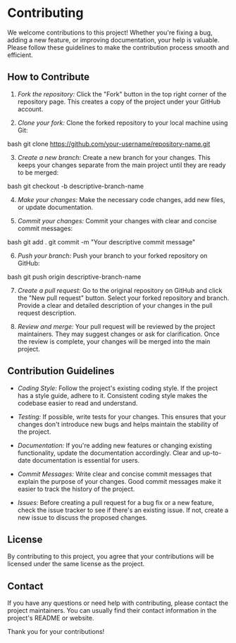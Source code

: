 # Contributing

We welcome contributions to this project! Whether you're fixing a bug, adding a new feature, or improving documentation, your help is valuable. Please follow these guidelines to make the contribution process smooth and efficient.

## How to Contribute

1. *Fork the repository:* Click the "Fork" button in the top right corner of the repository page. This creates a copy of the project under your GitHub account.

2. *Clone your fork:* Clone the forked repository to your local machine using Git:

   
bash
   git clone https://github.com/your-username/repository-name.git
   

3. *Create a new branch:* Create a new branch for your changes. This keeps your changes separate from the main project until they are ready to be merged:

   
bash
   git checkout -b descriptive-branch-name
   

4. *Make your changes:* Make the necessary code changes, add new files, or update documentation.

5. *Commit your changes:* Commit your changes with clear and concise commit messages:

   
bash
   git add .
   git commit -m "Your descriptive commit message"
   

6. *Push your branch:* Push your branch to your forked repository on GitHub:

   
bash
   git push origin descriptive-branch-name
   

7. *Create a pull request:* Go to the original repository on GitHub and click the "New pull request" button. Select your forked repository and branch. Provide a clear and detailed description of your changes in the pull request description.

8. *Review and merge:* Your pull request will be reviewed by the project maintainers. They may suggest changes or ask for clarification. Once the review is complete, your changes will be merged into the main project.


## Contribution Guidelines

* *Coding Style:* Follow the project's existing coding style. If the project has a style guide, adhere to it. Consistent coding style makes the codebase easier to read and understand.

* *Testing:* If possible, write tests for your changes. This ensures that your changes don't introduce new bugs and helps maintain the stability of the project.

* *Documentation:* If you're adding new features or changing existing functionality, update the documentation accordingly. Clear and up-to-date documentation is essential for users.

* *Commit Messages:* Write clear and concise commit messages that explain the purpose of your changes. Good commit messages make it easier to track the history of the project.

* *Issues:* Before creating a pull request for a bug fix or a new feature, check the issue tracker to see if there's an existing issue. If not, create a new issue to discuss the proposed changes.


## License

By contributing to this project, you agree that your contributions will be licensed under the same license as the project.


## Contact

If you have any questions or need help with contributing, please contact the project maintainers. You can usually find their contact information in the project's README or website.


Thank you for your contributions!
